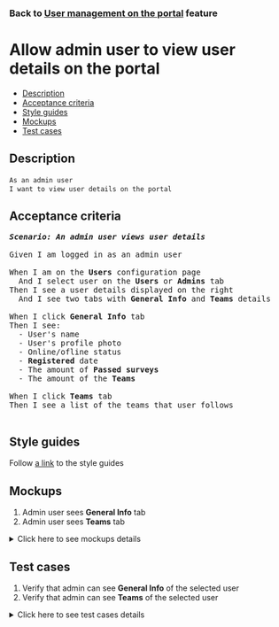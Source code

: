 ### Back to [User management on the portal](../../README.md) feature

# Allow admin user to view user details on the portal

- [Description](#description)
- [Acceptance criteria](#acceptance-criteria)
- [Style guides](#style-guides)
- [Mockups](#mockups)
- [Test cases](#test-cases)

## Description

    As an admin user
    I want to view user details on the portal

## Acceptance criteria

<pre>
<b><i>Scenario: An admin user views user details</i></b>

Given I am logged in as an admin user

When I am on the <b>Users</b> configuration page
  And I select user on the <b>Users</b> or <b>Admins</b> tab
Then I see a user details displayed on the right
  And I see two tabs with <b>General Info</b> and <b>Teams</b> details

When I click <b>General Info</b> tab
Then I see:
  - User's name
  - User's profile photo
  - Online/ofline status
  - <b>Registered</b> date
  - The amount of <b>Passed surveys</b>
  - The amount of the <b>Teams</b>

When I click <b>Teams</b> tab
Then I see a list of the teams that user follows

</pre>

## Style guides

Follow [a link](https://www.figma.com/proto/0zkkf5WC77OSpvyD6YXpFE/Style-guides?page-id=0%3A1&node-id=19%3A5368&viewport=266%2C48%2C0.54&scaling=min-zoom&starting-point-node-id=19%3A5368) to the style guides

## Mockups

1. Admin user sees <b>General Info</b> tab
2. Admin user sees <b>Teams</b> tab

<details>
  <summary>Click here to see mockups details</summary>

**1. Admin user sees users being online/offline:**

![Admin user sees users being online/offline](/desktop_application_features/user_management/images/general_info_tab.png)

**2. Admin user sees Teams tab:**

![Admin user sees Teams tab](/desktop_application_features/user_management/images/teams_tab.png)

</details>

## Test cases

1. Verify that admin can see <b>General Info</b> of the selected user
2. Verify that admin can see <b>Teams</b> of the selected user

<details>
  <summary>Click here to see test cases details</summary>

### **#1. Verify that admin can see General Info of the selected user**

|Preconditions|Steps|Expected result
--------------|-----|----------
|- Log in with admin account</br>- Go to the <b>Users</b> configuration page</br>- There is a list of users|1) Select one of the users|1) The system displays a box on the right that shows <b>General Info</b> tab as active with the following details:</br>- User's name</br>- User's profile photo</br>- Online/ofline status</br>- <b>Registered</b> date</br>- The amount of <b>Passed surveys</b></br>- The amount of the <b>Teams</b>|

### **#2. Verify that admin can see Teams of the selected user**

|Preconditions|Steps|Expected result
--------------|-----|----------
|- Log in with admin account</br>- Go to the <b>Users</b> configuration page</br>- There is a list of users|1) Select one of the users</br>2) Select <b>Teams</b> tab|1) The system displays a box on the right that shows <b>General Info</b> tab as active</br>2) The system displays a list of the teams that user follows with a scrollbar|
</details>
